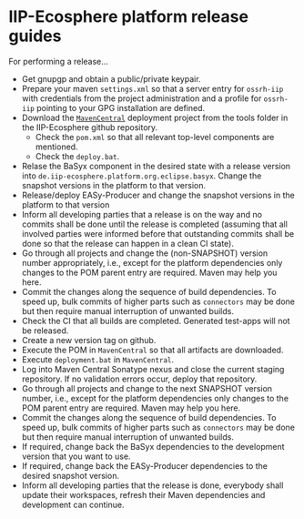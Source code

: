 # IIP-Ecosphere platform release guides

For performing a release...
* Get gnupgp and obtain a public/private keypair.
* Prepare your maven `settings.xml` so that a server entry for `ossrh-iip` with credentials from the project administration and a profile for `ossrh-iip` pointing to your GPG installation are defined.
* Download the [`MavenCentral`](../tools/MvnCentral) deployment project from the tools folder in the IIP-Ecosphere github repository.
    * Check the `pom.xml` so that all relevant top-level components are mentioned.
    * Check the `deploy.bat`.
* Relase the BaSyx component in the desired state with a release version into `de.iip-ecosphere.platform.org.eclipse.basyx`. Change the snapshot versions in the platform to that version.
* Release/deploy EASy-Producer and change the snapshot versions in the platform to that version
* Inform all developing parties that a release is on the way and no commits shall be done until the release is completed (assuming that all involved parties were informed before that outstanding commits shall be done so that the release can happen in a clean CI state).
* Go through all projects and change the (non-SNAPSHOT) version number appropriately, i.e., except for the platform dependencies only changes to the POM parent entry are required. Maven may help you here.
* Commit the changes along the sequence of build dependencies. To speed up, bulk commits of higher parts such as `connectors` may be done but then require manual interruption of unwanted builds.
* Check the CI that all builds are completed. Generated test-apps will not be released.
* Create a new version tag on github.
* Execute the POM in `MavenCentral` so that all artifacts are downloaded.
* Execute `deployment.bat` in `MavenCentral`.
* Log into Maven Central Sonatype nexus and close the current staging repository. If no validation errors occur, deploy that repository.
* Go through all projects and change to the next SNAPSHOT version number, i.e., except for the platform dependencies only changes to the POM parent entry are required. Maven may help you here.
* Commit the changes along the sequence of build dependencies. To speed up, bulk commits of higher parts such as `connectors` may be done but then require manual interruption of unwanted builds.
* If required, change back the BaSyx dependencies to the development version that you want to use.
* If required, change back the EASy-Producer dependencies to the desired snapshot version.
* Inform all developing parties that the release is done, everybody shall update their workspaces, refresh their Maven dependencies and development can continue.